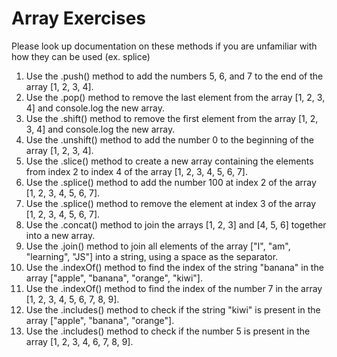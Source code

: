 # Array Exercises
Please look up documentation on these methods if you are unfamiliar with how they can be used (ex. splice)

1. Use the .push() method to add the numbers 5, 6, and 7 to the end of the array [1, 2, 3, 4].
2. Use the .pop() method to remove the last element from the array [1, 2, 3, 4] and console.log the new array.
3. Use the .shift() method to remove the first element from the array [1, 2, 3, 4] and console.log the new array.
4. Use the .unshift() method to add the number 0 to the beginning of the array [1, 2, 3, 4].
5. Use the .slice() method to create a new array containing the elements from index 2 to index 4 of the array [1, 2, 3, 4, 5, 6, 7].
6. Use the .splice() method to add the number 100 at index 2 of the array [1, 2, 3, 4, 5, 6, 7].
7. Use the .splice() method to remove the element at index 3 of the array [1, 2, 3, 4, 5, 6, 7].
8. Use the .concat() method to join the arrays [1, 2, 3] and [4, 5, 6] together into a new array.
9. Use the .join() method to join all elements of the array ["I", "am", "learning", "JS"] into a string, using a space as the separator.
10. Use the .indexOf() method to find the index of the string "banana" in the array ["apple", "banana", "orange", "kiwi"].
11. Use the .indexOf() method to find the index of the number 7 in the array [1, 2, 3, 4, 5, 6, 7, 8, 9].
12. Use the .includes() method to check if the string "kiwi" is present in the array ["apple", "banana", "orange"].
13. Use the .includes() method to check if the number 5 is present in the array [1, 2, 3, 4, 6, 7, 8, 9].